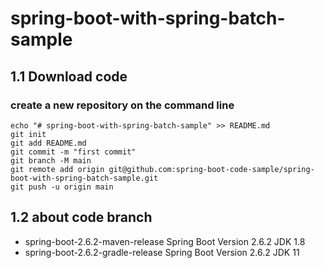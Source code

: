 # spring-boot-with-spring-batch-sample
## 1.1 Download code
### create a new repository on the command line
```
echo "# spring-boot-with-spring-batch-sample" >> README.md
git init
git add README.md
git commit -m "first commit"
git branch -M main
git remote add origin git@github.com:spring-boot-code-sample/spring-boot-with-spring-batch-sample.git
git push -u origin main
```
## 1.2 about code branch 
- spring-boot-2.6.2-maven-release 
Spring Boot Version 2.6.2
JDK 1.8
- spring-boot-2.6.2-gradle-release
Spring Boot Version 2.6.2
JDK 11

